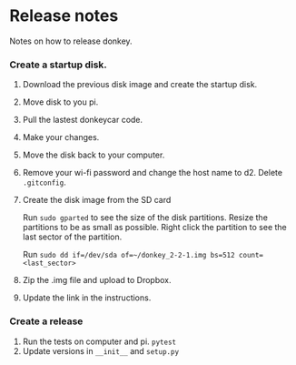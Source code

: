 # Release notes
Notes on how to release donkey.

### Create a startup disk.


1. Download the previous disk image and create the startup disk.
2. Move disk to you pi.
3. Pull the lastest donkeycar code.
4. Make your changes.
5. Move the disk back to your computer.
6. Remove your wi-fi password and change the host name to d2. Delete `.gitconfig`.
7. Create the disk image from the SD card

    Run `sudo gparted` to see the size of the disk partitions. Resize the partitions
    to be as small as possible. Right click the partition to see the last sector of the partition.

    Run `sudo dd if=/dev/sda of=~/donkey_2-2-1.img bs=512 count=<last_sector>`

8. Zip the .img file and upload to Dropbox.
9. Update the link in the instructions.

### Create a release

1. Run the tests on computer and pi. `pytest`
2. Update versions in `__init__` and `setup.py`
